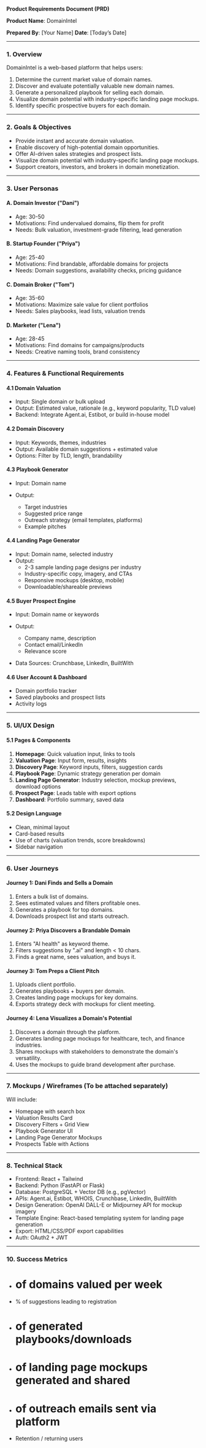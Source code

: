 **Product Requirements Document (PRD)**

**Product Name**: DomainIntel

**Prepared By**: \[Your Name]
**Date**: \[Today’s Date]

---

### 1. **Overview**

DomainIntel is a web-based platform that helps users:

1. Determine the current market value of domain names.
2. Discover and evaluate potentially valuable new domain names.
3. Generate a personalized playbook for selling each domain.
4. Visualize domain potential with industry-specific landing page mockups.
5. Identify specific prospective buyers for each domain.

---

### 2. **Goals & Objectives**

* Provide instant and accurate domain valuation.
* Enable discovery of high-potential domain opportunities.
* Offer AI-driven sales strategies and prospect lists.
* Visualize domain potential with industry-specific landing page mockups.
* Support creators, investors, and brokers in domain monetization.

---

### 3. **User Personas**

#### A. Domain Investor ("Dani")

* Age: 30-50
* Motivations: Find undervalued domains, flip them for profit
* Needs: Bulk valuation, investment-grade filtering, lead generation

#### B. Startup Founder ("Priya")

* Age: 25-40
* Motivations: Find brandable, affordable domains for projects
* Needs: Domain suggestions, availability checks, pricing guidance

#### C. Domain Broker ("Tom")

* Age: 35-60
* Motivations: Maximize sale value for client portfolios
* Needs: Sales playbooks, lead lists, valuation trends

#### D. Marketer ("Lena")

* Age: 28-45
* Motivations: Find domains for campaigns/products
* Needs: Creative naming tools, brand consistency

---

### 4. **Features & Functional Requirements**

#### 4.1 Domain Valuation

* Input: Single domain or bulk upload
* Output: Estimated value, rationale (e.g., keyword popularity, TLD value)
* Backend: Integrate Agent.ai, Estibot, or build in-house model

#### 4.2 Domain Discovery

* Input: Keywords, themes, industries
* Output: Available domain suggestions + estimated value
* Options: Filter by TLD, length, brandability

#### 4.3 Playbook Generator

* Input: Domain name
* Output:

  * Target industries
  * Suggested price range
  * Outreach strategy (email templates, platforms)
  * Example pitches
  
#### 4.4 Landing Page Generator

* Input: Domain name, selected industry
* Output:
  * 2-3 sample landing page designs per industry
  * Industry-specific copy, imagery, and CTAs
  * Responsive mockups (desktop, mobile)
  * Downloadable/shareable previews

#### 4.5 Buyer Prospect Engine

* Input: Domain name or keywords
* Output:

  * Company name, description
  * Contact email/LinkedIn
  * Relevance score
* Data Sources: Crunchbase, LinkedIn, BuiltWith

#### 4.6 User Account & Dashboard

* Domain portfolio tracker
* Saved playbooks and prospect lists
* Activity logs

---

### 5. **UI/UX Design**

#### 5.1 Pages & Components

1. **Homepage**: Quick valuation input, links to tools
2. **Valuation Page**: Input form, results, insights
3. **Discovery Page**: Keyword inputs, filters, suggestion cards
4. **Playbook Page**: Dynamic strategy generation per domain
5. **Landing Page Generator**: Industry selection, mockup previews, download options
6. **Prospect Page**: Leads table with export options
7. **Dashboard**: Portfolio summary, saved data

#### 5.2 Design Language

* Clean, minimal layout
* Card-based results
* Use of charts (valuation trends, score breakdowns)
* Sidebar navigation

---

### 6. **User Journeys**

#### Journey 1: Dani Finds and Sells a Domain

1. Enters a bulk list of domains.
2. Sees estimated values and filters profitable ones.
3. Generates a playbook for top domains.
4. Downloads prospect list and starts outreach.

#### Journey 2: Priya Discovers a Brandable Domain

1. Enters "AI health" as keyword theme.
2. Filters suggestions by ".ai" and length < 10 chars.
3. Finds a great name, sees valuation, and buys it.

#### Journey 3: Tom Preps a Client Pitch

1. Uploads client portfolio.
2. Generates playbooks + buyers per domain.
3. Creates landing page mockups for key domains.
4. Exports strategy deck with mockups for client meeting.

#### Journey 4: Lena Visualizes a Domain's Potential

1. Discovers a domain through the platform.
2. Generates landing page mockups for healthcare, tech, and finance industries.
3. Shares mockups with stakeholders to demonstrate the domain's versatility.
4. Uses the mockups to guide brand development after purchase.

---

### 7. **Mockups / Wireframes** (To be attached separately)

Will include:

* Homepage with search box
* Valuation Results Card
* Discovery Filters + Grid View
* Playbook Generator UI
* Landing Page Generator Mockups
* Prospects Table with Actions

---

### 8. **Technical Stack**

* Frontend: React + Tailwind
* Backend: Python (FastAPI or Flask)
* Database: PostgreSQL + Vector DB (e.g., pgVector)
* APIs: Agent.ai, Estibot, WHOIS, Crunchbase, LinkedIn, BuiltWith
* Design Generation: OpenAI DALL-E or Midjourney API for mockup imagery
* Template Engine: React-based templating system for landing page generation
* Export: HTML/CSS/PDF export capabilities
* Auth: OAuth2 + JWT

---

### 10. **Success Metrics**

* # of domains valued per week
* % of suggestions leading to registration
* # of generated playbooks/downloads
* # of landing page mockups generated and shared
* # of outreach emails sent via platform
* Retention / returning users
